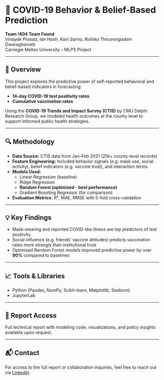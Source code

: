 # 🧠 COVID-19 Behavior & Belief-Based Prediction

**Team !404 Team Found**  
*Vinayak Prasad, Ian Hash, Kavi Sarna, Rishika Thiruvengadam Dwaraghanath*  
Carnegie Mellon University – MLPS Project

---

## 📌 Overview

This project explores the predictive power of self-reported behavioral and belief-based indicators in forecasting:

- **14-day COVID-19 test positivity rates**  
- **Cumulative vaccination rates**

Using the **COVID-19 Trends and Impact Survey (CTIS)** by CMU Delphi Research Group, we modeled health outcomes at the county level to support informed public health strategies.

---

## 🔍 Methodology

- **Data Source:** CTIS data from Jan–Feb 2021 (25k+ county-level records)
- **Feature Engineering:** Included behavior signals (e.g. mask use, social activity), belief indicators (e.g. vaccine trust), and interaction terms
- **Models Used:**
  - Linear Regression (baseline)
  - Ridge Regression
  - **Random Forest (optimized - best performance)**
  - Gradient Boosting Regressor (for comparison)
- **Evaluation Metrics:** R², MAE, RMSE with 5-fold cross-validation

---

## 💡 Key Findings

- Mask-wearing and reported COVID-like illness are top predictors of test positivity
- Social influence (e.g. friends’ vaccine attitudes) predicts vaccination rates more strongly than institutional trust
- Optimized Random Forest models improved predictive power by over **90%** compared to baselines

---

## 📈 Tools & Libraries

- Python (Pandas, NumPy, Scikit-learn, Matplotlib, Seaborn)
- JupyterLab

---

## 📄 Report Access

Full technical report with modeling code, visualizations, and policy insights available upon request.

---

## 📬 Contact

For access to the full report or collaboration inquiries, feel free to reach out via [LinkedIn](https://www.linkedin.com/in/vinayakprasad02).

